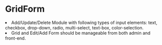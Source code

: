 # GridForm

<li> Add/Update/Delete Module with following types of input elements: text, checkbox, drop-down, radio, multi-select, text-box, color-selection.
<li> Grid and Edit/Add Form should be manageable from both admin and front-end.
